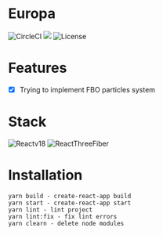 # Europa

![CircleCI](https://circleci.com/gh/SILVA-DIGITAL/europa.svg?style=shield&circle-token=838b49cf904d825211ebe13c493d5f6be66f21cd) <img src="https://therealsujitk-vercel-badge.vercel.app/?app=europa" /> ![License](https://img.shields.io/badge/license-MIT-blue)

# Features

- [x] Trying to implement FBO particles system

# Stack

![Reactv18](https://img.shields.io/badge/-React%20v18-%23232F3E?logo=React)
![ReactThreeFiber](https://img.shields.io/badge/-React%20Three%20Fiber-%23232F3E?logo=Three.js)

# Installation

```
yarn build - create-react-app build
yarn start - create-react-app start
yarn lint - lint project
yarn lint:fix - fix lint errors
yarn clearn - delete node modules
```
